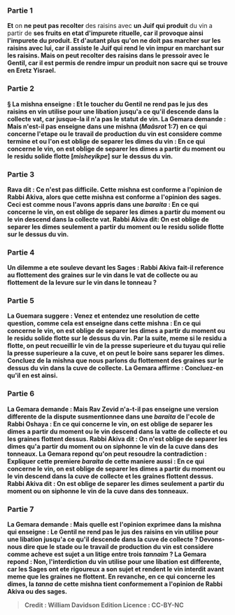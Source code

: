 
### Partie 1
<b>Et</b> on <b>ne peut pas recolter</b> des raisins avec <b>un Juif qui produit</b> du vin a partir de <b>ses fruits en etat d'<b>impurete rituelle,</b> car il provoque ainsi l'impurete du produit. <b>Et d'autant plus qu'on ne doit</b> pas <b>marcher</b> sur les raisins avec lui, car il assiste le Juif qui rend le vin impur en marchant sur les raisins. <b>Mais</b> on <b>peut recolter</b> des raisins <b>dans le pressoir</b> avec <b>le Gentil, car il est permis de rendre impur un produit non sacre</b> <b>qui se trouve en Eretz Yisrael.</b>

### Partie 2
§ La mishna enseigne : <b>Et</b> le toucher du Gentil <b>ne rend pas</b> le jus des raisins en <b>vin</b> utilise pour <b>une libation jusqu'a ce qu'il descende dans la</b> collecte <b>vat,</b> car jusque-la il n'a pas le statut de vin. La Gemara demande : <b>Mais n'est-il pas enseigne</b> dans une mishna (<i>Maâsrot</i> 1:7) en ce qui concerne l'etape ou le travail de production du vin est considere comme termine et ou l'on est oblige de separer les dimes du vin : En ce qui concerne le <b>vin,</b> on est oblige de separer les dimes <b>a partir</b> du moment <b>ou</b> le residu solide <b>flotte [<i>misheyikpe</i>]</b> sur le dessus du vin.

### Partie 3
<b>Rava dit :</b> Ce n'est <b>pas difficile. Cette</b> mishna est conforme a l'opinion de <b>Rabbi Akiva,</b> alors que <b>cette</b> mishna est conforme a l'opinion des <b>sages.</b> Ceci est <b>comme nous l'avons appris</b> dans une <i>baraita</i> : En ce qui concerne le <b>vin,</b> on est oblige de separer les dimes <b>a partir</b> du moment <b>ou</b> le vin <b>descend dans la collecte</b> <b>vat. Rabbi Akiva dit:</b> On est oblige de separer les dimes seulement <b>a partir</b> du moment <b>ou</b> le residu solide <b>flotte</b> sur le dessus du vin.

### Partie 4
<b>Un dilemme a ete souleve devant</b> les Sages : Rabbi Akiva fait-il reference au <b>flottement</b> des graines sur le vin <b>dans le <b>vat de collecte</b> ou</b> au <b>flottement</b> de la levure sur le vin <b>dans</b> le <b>tonneau ?</b>

### Partie 5
La Guemara suggere : <b>Venez</b> et <b>entendez</b> une resolution de cette question, <b>comme cela est enseigne</b> dans cette mishna : En ce qui concerne le <b>vin,</b> on est oblige de separer les dimes <b>a partir</b> du moment <b>ou</b> le residu solide <b>flotte</b> sur le dessus du vin. Par la suite, <b>meme si</b> le residu <b>a flotte,</b> on <b>peut recueillir</b> le vin <b>de la presse superieure et du tuyau</b> qui relie la presse superieure a la cuve, <b>et</b> on <b>peut le boire</b> sans separer les dimes. <b>Concluez de</b> la mishna que <b>nous parlons</b> du <b>flottement</b> des graines sur le dessus du vin <b>dans</b> la <b>cuve de collecte.</b> La Gemara affirme : <b>Concluez-en</b> qu'il en est ainsi.

### Partie 6
La Gemara demande : <b>Mais Rav Zevid n'a-t-il pas enseigne</b> une version differente de la dispute susmentionnee <b>dans</b> une <i>baraita</i> <b>de l'ecole de Rabbi Oshaya : </b> En ce qui concerne le <b>vin,</b> on est oblige de separer les dimes <b>a partir</b> du moment <b>ou le vin <b>descend dans la <b>vatte de collecte</b> et ou</b> les graines <b>flottent</b> dessus. <b>Rabbi Akiva dit :</b> On n'est oblige de separer les dimes qu'a <b>partir</b> du moment <b>ou</b> on <b>siphonne</b> le vin de la cuve <b>dans des tonneaux.</b> La Gemara repond qu'on peut resoudre la contradiction : <b>Expliquer cette premiere</b> <i>baraita</i> de <b>cette</b> maniere <b>aussi : </b> En ce qui concerne le <b>vin,</b> on est oblige de separer les dimes <b>a partir</b> du moment <b>ou</b> le vin <b>descend dans la <b>cuve de collecte</b> et</b> les graines <b>flottent</b> dessus. <b>Rabbi Akiva dit :</b> On est oblige de separer les dimes seulement <b>a partir</b> du moment <b>ou</b> on <b>siphonne</b> le vin de la cuve <b>dans des tonneaux.</b>

### Partie 7
La Gemara demande : <b>Mais</b> quelle est l'opinion exprimee dans <b>la mishna qui enseigne :</b> Le Gentil <b>ne rend pas</b> le jus des raisins en <b>vin</b> utilise pour <b>une libation jusqu'a ce qu'il descende dans la</b> <b>cuve de collecte ? Devons-nous dire</b> que le stade ou le travail de production du vin est considere comme acheve <b>est</b> sujet a un litige entre <b>trois <i>tannaim</i> ?</b> La Gemara repond : <b>Non,</b> l'interdiction du <b>vin</b> utilise pour <b>une libation est differente, car les Sages ont ete rigoureux a son sujet</b> et rendent le vin interdit avant meme que les graines ne flottent. En revanche, en ce qui concerne les dimes, la <i>tanna</i> de cette mishna tient conformement a l'opinion de Rabbi Akiva ou des sages.

>Credit : William Davidson Edition
>Licence : CC-BY-NC